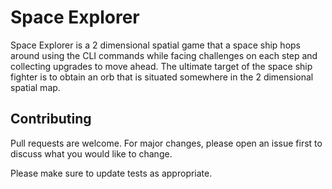 # Space Explorer

Space Explorer is a 2 dimensional spatial game that a space ship hops around using the CLI commands while facing challenges on each step and collecting upgrades to move ahead. The ultimate target of the space ship fighter is to obtain an orb that is situated somewhere in the 2 dimensional spatial map.

## Contributing

Pull requests are welcome. For major changes, please open an issue first to discuss what you would like to change.

Please make sure to update tests as appropriate.
